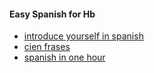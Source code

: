 
#### Easy Spanish for Hb

- [introduce yourself in spanish](https://www.youtube.com/watch?v=JsGQizTuPSo)
- [cien frases](https://www.youtube.com/watch?v=CFmfVQx6kP4)
- [spanish in one hour](https://www.youtube.com/watch?v=q48w51isHHc)
